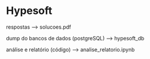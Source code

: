 # Hypesoft


respostas --> solucoes.pdf

dump do bancos de dados (postgreSQL) --> hypesoft_db

análise e relatório (código) --> analise_relatorio.ipynb
